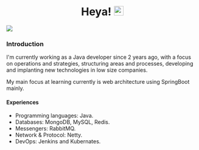 <div align="center">
   <h1>Heya! <img src="https://media.giphy.com/media/hvRJCLFzcasrR4ia7z/giphy.gif" width="25px"></h1>
</div>

<img align="center" src="https://github-readme-stats.vercel.app/api?username=mluizaa00&count_private=true&show_icons=true&hide_title=true&theme=dark"/>

### Introduction

I'm currently working as a Java developer since 2 years ago, with a focus on operations and strategies, structuring areas and processes, developing and implanting new technologies in low size companies.

My main focus at learning currently is web architecture using SpringBoot mainly.

#### Experiences

- Programming languages: Java.
- Databases: MongoDB, MySQL, Redis.
- Messengers: RabbitMQ.
- Network & Protocol: Netty.
- DevOps: Jenkins and Kubernates.
